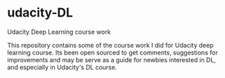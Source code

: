 # udacity-DL
Udacity Deep Learning course work

This repository contains some of the course work I did for Udacity deep learning course.
Its been open sourced to get comments, suggestions for improvements and may be serve as a guide for newbies interested
in DL, and especially in Udacity's DL course.
